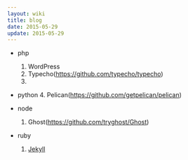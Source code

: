 ```yaml
---
layout: wiki
title: blog
date: 2015-05-29
update: 2015-05-29
---
```


* php
    1. WordPress
    2. Typecho(https://github.com/typecho/typecho)
    3.

* python
    4. Pelican(https://github.com/getpelican/pelican)

* node
    1. Ghost(https://github.com/tryghost/Ghost)

* ruby
    1. [Jekyll](/jekyll)
